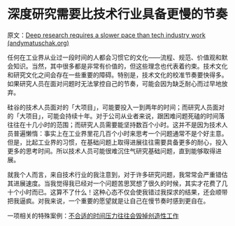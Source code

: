 # 深度研究需要比技术行业具备更慢的节奏

原文：[Deep research requires a slower pace than tech industry work (andymatuschak.org)](https://notes.andymatuschak.org/zhY2FQgMFwzqH7FKB8bnMvNGng9jmKtYshbu)

任何在工业界从业过一段时间的人都会习惯它的文化——流程、规范、价值观和默会知识。当然，其中很多都是非常有价值的，但这些理念也代表着约束。技术文化和研究文化之间会存在一些重要的障碍。特别是，技术文化的校准节奏要快得多。如果研究人员在面对问题时无法掌控自己的节奏，可能会因为缺乏耐心而过早地放弃。

硅谷的技术人员面对的「大项目」，可能要投入一到两年的时间；而研究人员面对的「大项目」，可能会持续十年。对于公司从业者来说，跟困难问题死磕的时间落往往在十几小时的范围；而研究人员需要能坚持数百个小时。这并不是因为技术人员普遍懒惰：事实上在工业界里花几百个小时来思考一个问题通常不是个好主意。但是，比起工业界的习惯，在基础问题上取得进展往往需要具备更多的耐心，投入更多的思考时间。所以技术人员可能很难沉住气研究基础问题，直到能够取得进展。

就我个人而言，来自技术行业的我注意到，对于许多研究问题，我常常会严重错估其进展速度。当我觉得我已经对一个问题苦思冥想了很久的时候，其实才花费了几十个小时而已。这算不了什么！这种心态不仅会使我错过我探求的结果，还会顺带把我逼疯。对我来说，一个重要的愿望就是让自己在慢节奏时感到更自在。

一项相关的特殊案例：[不合适的时间压力往往会毁掉创造性工作](https://notes.andymatuschak.org/zv3oHi3CgUz3yjrKceuSznBQXYQeEWVW7KW)